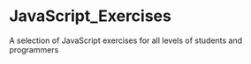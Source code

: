 # JavaScript_Exercises
A selection of JavaScript exercises for all levels of students and programmers
